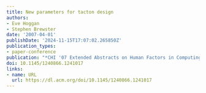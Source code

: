 ```yaml
---
title: New parameters for tacton design
authors:
- Eve Hoggan
- Stephen Brewster
date: '2007-04-01'
publishDate: '2024-11-15T17:07:02.265850Z'
publication_types:
- paper-conference
publication: "*CHI '07 Extended Abstracts on Human Factors in Computing Systems*"
doi: 10.1145/1240866.1241017
links:
- name: URL
  url: https://dl.acm.org/doi/10.1145/1240866.1241017
---
```

